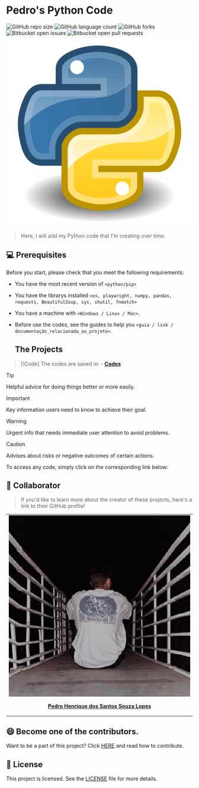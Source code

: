 # Pedro's Python Code

![GitHub repo size](https://img.shields.io/github/repo-size/iuricode/README-template?style=for-the-badge)
![GitHub language count](https://img.shields.io/github/languages/count/iuricode/README-template?style=for-the-badge)
![GitHub forks](https://img.shields.io/github/forks/iuricode/README-template?style=for-the-badge)
![Bitbucket open issues](https://img.shields.io/bitbucket/issues/iuricode/README-template?style=for-the-badge)
![Bitbucket open pull requests](https://img.shields.io/bitbucket/pr-raw/iuricode/README-template?style=for-the-badge)

<p align= "center">
<img src="/assets/imagens/Python.png" width="500" alt="Python">
</p>

> Here, I will add my Python code that I'm creating over time.

## 💻 Prerequisites

Before you start, please check that you meet the following requirements:

- You have the most recent version of `<python/pip>`
- You have the librarys installed `<os, playwright, numpy, pandas, requests, BeautifulSoup, sys, shutil, fnmatch>`
- You have a machine with `<Windows / Linux / Mac>`.
- Before use the codes, see the guides to help you `<guia / link / documentação_relacionada_ao_projeto>`.

  ## The Projects
> [!Code]
> The codes are saved in: - [**Codes**](./Codes/)

> [!TIP]
> Helpful advice for doing things better or more easily.

> [!IMPORTANT]
> Key information users need to know to achieve their goal.

> [!WARNING]
> Urgent info that needs immediate user attention to avoid problems.

> [!CAUTION]
> Advises about risks or negative outcomes of certain actions.

To access any code, simply click on the corresponding link below:


## 🤝 Collaborator

> If you'd like to learn more about the creator of these projects, here's a link to their GitHub profile!

<table align="center">
  <tr>
    <td>
      <a href="https://github.com/PedroX-dev" title="Pedro">
        <img src="/assets/imagens/pedro.jpg" width="500" alt="Pedro"><br>
        <p align="center">
          <b>Pedro Henrique dos Santos Souza Lopes</b>
        </p>
      </a>
    </td>
  </tr>
</table>

## 😄 Become one of the contributors.

Want to be a part of this project? Click [HERE](CONTRIBUTING.md) and read how to contribute.

## 📝 License

This project is licensed. See the [LICENSE](LICENSE.md) file for more details.
